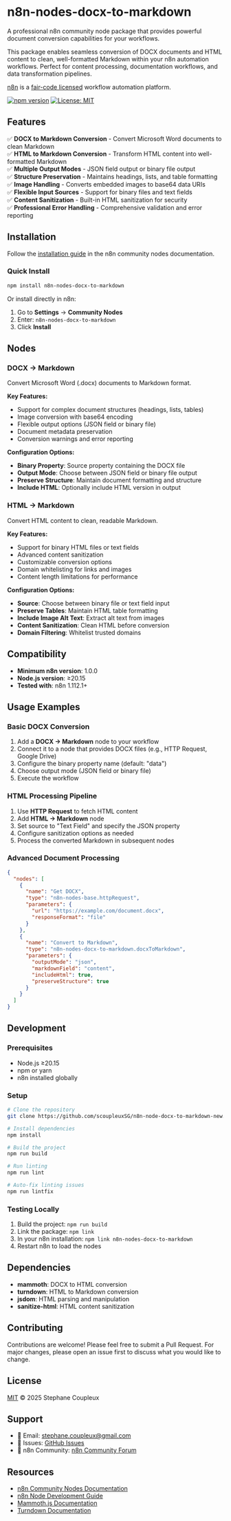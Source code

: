 # n8n-nodes-docx-to-markdown

A professional n8n community node package that provides powerful document conversion capabilities for your workflows.

This package enables seamless conversion of DOCX documents and HTML content to clean, well-formatted Markdown within your n8n automation workflows. Perfect for content processing, documentation workflows, and data transformation pipelines.

[n8n](https://n8n.io/) is a [fair-code licensed](https://docs.n8n.io/reference/license/) workflow automation platform.

[![npm version](https://badge.fury.io/js/n8n-nodes-docx-to-markdown.svg)](https://badge.fury.io/js/n8n-nodes-docx-to-markdown)
[![License: MIT](https://img.shields.io/badge/License-MIT-yellow.svg)](https://opensource.org/licenses/MIT)

## Features

✅ **DOCX to Markdown Conversion** - Convert Microsoft Word documents to clean Markdown  
✅ **HTML to Markdown Conversion** - Transform HTML content into well-formatted Markdown  
✅ **Multiple Output Modes** - JSON field output or binary file output  
✅ **Structure Preservation** - Maintains headings, lists, and table formatting  
✅ **Image Handling** - Converts embedded images to base64 data URIs  
✅ **Flexible Input Sources** - Support for binary files and text fields  
✅ **Content Sanitization** - Built-in HTML sanitization for security  
✅ **Professional Error Handling** - Comprehensive validation and error reporting

## Installation

Follow the [installation guide](https://docs.n8n.io/integrations/community-nodes/installation/) in the n8n community nodes documentation.

### Quick Install

```bash
npm install n8n-nodes-docx-to-markdown
```

Or install directly in n8n:
1. Go to **Settings** → **Community Nodes**
2. Enter: `n8n-nodes-docx-to-markdown`
3. Click **Install**

## Nodes

### DOCX → Markdown

Convert Microsoft Word (.docx) documents to Markdown format.

**Key Features:**
- Support for complex document structures (headings, lists, tables)
- Image conversion with base64 encoding
- Flexible output options (JSON field or binary file)
- Document metadata preservation
- Conversion warnings and error reporting

**Configuration Options:**
- **Binary Property**: Source property containing the DOCX file
- **Output Mode**: Choose between JSON field or binary file output
- **Preserve Structure**: Maintain document formatting and structure
- **Include HTML**: Optionally include HTML version in output

### HTML → Markdown

Convert HTML content to clean, readable Markdown.

**Key Features:**
- Support for binary HTML files or text fields
- Advanced content sanitization
- Customizable conversion options
- Domain whitelisting for links and images
- Content length limitations for performance

**Configuration Options:**
- **Source**: Choose between binary file or text field input
- **Preserve Tables**: Maintain HTML table formatting
- **Include Image Alt Text**: Extract alt text from images
- **Content Sanitization**: Clean HTML before conversion
- **Domain Filtering**: Whitelist trusted domains

## Compatibility

- **Minimum n8n version**: 1.0.0
- **Node.js version**: ≥20.15
- **Tested with**: n8n 1.112.1+

## Usage Examples

### Basic DOCX Conversion

1. Add a **DOCX → Markdown** node to your workflow
2. Connect it to a node that provides DOCX files (e.g., HTTP Request, Google Drive)
3. Configure the binary property name (default: "data")
4. Choose output mode (JSON field or binary file)
5. Execute the workflow

### HTML Processing Pipeline

1. Use **HTTP Request** to fetch HTML content
2. Add **HTML → Markdown** node
3. Set source to "Text Field" and specify the JSON property
4. Configure sanitization options as needed
5. Process the converted Markdown in subsequent nodes

### Advanced Document Processing

```json
{
  "nodes": [
    {
      "name": "Get DOCX",
      "type": "n8n-nodes-base.httpRequest",
      "parameters": {
        "url": "https://example.com/document.docx",
        "responseFormat": "file"
      }
    },
    {
      "name": "Convert to Markdown",
      "type": "n8n-nodes-docx-to-markdown.docxToMarkdown",
      "parameters": {
        "outputMode": "json",
        "markdownField": "content",
        "includeHtml": true,
        "preserveStructure": true
      }
    }
  ]
}
```

## Development

### Prerequisites

- Node.js ≥20.15
- npm or yarn
- n8n installed globally

### Setup

```bash
# Clone the repository
git clone https://github.com/scoupleuxSG/n8n-node-docx-to-markdown-new.git

# Install dependencies
npm install

# Build the project
npm run build

# Run linting
npm run lint

# Auto-fix linting issues
npm run lintfix
```

### Testing Locally

1. Build the project: `npm run build`
2. Link the package: `npm link`
3. In your n8n installation: `npm link n8n-nodes-docx-to-markdown`
4. Restart n8n to load the nodes

## Dependencies

- **mammoth**: DOCX to HTML conversion
- **turndown**: HTML to Markdown conversion
- **jsdom**: HTML parsing and manipulation
- **sanitize-html**: HTML content sanitization

## Contributing

Contributions are welcome! Please feel free to submit a Pull Request. For major changes, please open an issue first to discuss what you would like to change.

## License

[MIT](LICENSE.md) © 2025 Stephane Coupleux

## Support

- 📧 Email: stephane.coupleux@gmail.com
- 🐛 Issues: [GitHub Issues](https://github.com/scoupleuxSG/n8n-node-docx-to-markdown-new/issues)
- 📖 n8n Community: [n8n Community Forum](https://community.n8n.io/)

## Resources

- [n8n Community Nodes Documentation](https://docs.n8n.io/integrations/#community-nodes)
- [n8n Node Development Guide](https://docs.n8n.io/integrations/creating-nodes/)
- [Mammoth.js Documentation](https://github.com/mwilliamson/mammoth.js)
- [Turndown Documentation](https://github.com/mixmark-io/turndown)
